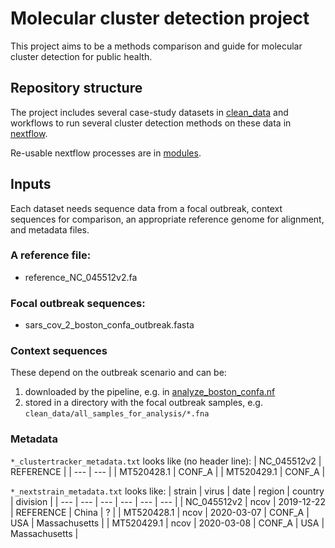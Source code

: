 # Molecular cluster detection project

This project aims to be a methods comparison and guide for molecular cluster detection for public health.

## Repository structure
The project includes several case-study datasets in [clean_data](./clean_data/) and workflows to run several cluster detection methods on these data in [nextflow](./nextflow/).

Re-usable nextflow processes are in [modules](./nextflow/modules/).

## Inputs
Each dataset needs sequence data from a focal outbreak, context sequences for comparison, an appropriate reference genome for alignment, and metadata files.

### A reference file:  
* reference_NC_045512v2.fa

### Focal outbreak sequences:
* sars_cov_2_boston_confa_outbreak.fasta

### Context sequences
These depend on the outbreak scenario and can be:
1) downloaded by the pipeline, e.g. in [analyze_boston_confa.nf](./nextflow/analyze_boston_confa.nf)
2) stored in a directory with the focal outbreak samples, e.g. `clean_data/all_samples_for_analysis/*.fna`

### Metadata
`*_clustertracker_metadata.txt` looks like (no header line):
| NC_045512v2 | REFERENCE |
| --- | --- |
| MT520428.1 | CONF_A |
| MT520429.1 | CONF_A |

`*_nextstrain_metadata.txt` looks like:
| strain | virus | date | region | country | division |
| --- | --- | --- | --- | --- | --- |
| NC_045512v2 | ncov | 2019-12-22 | REFERENCE | China | ? |
| MT520428.1 | ncov | 2020-03-07 | CONF_A | USA | Massachusetts |
| MT520429.1 | ncov | 2020-03-08 | CONF_A | USA | Massachusetts |
